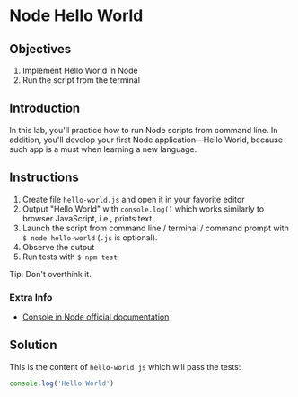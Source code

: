 # Node Hello World

## Objectives

1. Implement Hello World in Node
1. Run the script from the terminal


## Introduction

In this lab, you'll practice how to run Node scripts from command line. In addition, you'll develop your first Node application—Hello World, because such app is a must when learning a new language.

## Instructions

1. Create file `hello-world.js` and open it in your favorite editor
2. Output "Hello World" with `console.log()` which works similarly to browser JavaScript, i.e., prints text.
3. Launch the script from command line / terminal / command prompt with `$ node hello-world` (`.js` is optional).
4. Observe the output
5. Run tests with `$ npm test`

Tip: Don't overthink it.

### Extra Info

* [Console in Node official documentation](https://nodejs.org/api/console.html)

## Solution

This is the content of `hello-world.js` which will pass the tests:

```js
console.log('Hello World')
```
